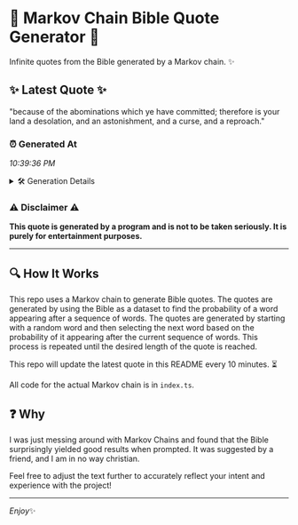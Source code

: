 # 📖 Markov Chain Bible Quote Generator 📖

Infinite quotes from the Bible generated by a Markov chain. ✨

## ✨ Latest Quote ✨
"because of the abominations which ye have committed; therefore is your land a desolation, and an astonishment, and a curse, and a reproach."

### ⏰ Generated At
*10:39:36 PM*

<details>
    <summary>🛠️ Generation Details</summary>
    <p>
        <strong>🌱 Seed:</strong> because<br>
        <strong>🔄 Iterations:</strong> 22<br>
        <strong>📜 Context History:</strong><br>[ because ]: of<br>[ because, of ]: the<br>[ because, of, the ]: abominations<br>[ because, of, the, abominations ]: which<br>[ because, of, the, abominations, which ]: ye<br>[ because, of, the, abominations, which, ye ]: have<br>[ of, the, abominations, which, ye, have ]: committed;<br>[ the, abominations, which, ye, have, committed; ]: therefore<br>[ abominations, which, ye, have, committed;, therefore ]: is<br>[ which, ye, have, committed;, therefore, is ]: your<br>[ ye, have, committed;, therefore, is, your ]: land<br>[ have, committed;, therefore, is, your, land ]: a<br>[ committed;, therefore, is, your, land, a ]: desolation,<br>[ therefore, is, your, land, a, desolation, ]: and<br>[ is, your, land, a, desolation,, and ]: an<br>[ your, land, a, desolation,, and, an ]: astonishment,<br>[ land, a, desolation,, and, an, astonishment, ]: and<br>[ a, desolation,, and, an, astonishment,, and ]: a<br>[ desolation,, and, an, astonishment,, and, a ]: curse,<br>[ and, an, astonishment,, and, a, curse, ]: and<br>[ an, astonishment,, and, a, curse,, and ]: a<br>[ astonishment,, and, a, curse,, and, a ]: reproach.<br>
    </p>
</details>

### ⚠️ Disclaimer ⚠️
**This quote is generated by a program and is not to be taken seriously. It is purely for entertainment purposes.**

---

## 🔍 How It Works

This repo uses a Markov chain to generate Bible quotes. The quotes are generated by using the Bible as a dataset to find the probability of a word appearing after a sequence of words. The quotes are generated by starting with a random word and then selecting the next word based on the probability of it appearing after the current sequence of words. This process is repeated until the desired length of the quote is reached.

This repo will update the latest quote in this README every 10 minutes. ⏳

All code for the actual Markov chain is in `index.ts`.

## ❓ Why

I was just messing around with Markov Chains and found that the Bible surprisingly yielded good results when prompted. 
It was suggested by a friend, and I am in no way christian.

Feel free to adjust the text further to accurately reflect your intent and experience with the project!

---

*Enjoy*✨
